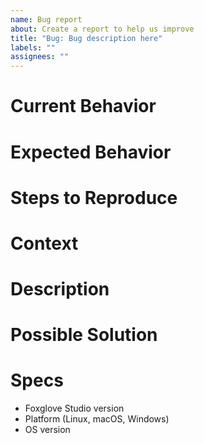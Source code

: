 ```yaml
---
name: Bug report
about: Create a report to help us improve
title: "Bug: Bug description here"
labels: ""
assignees: ""
---
```


# Current Behavior

<!--- Describe what currently happens instead of the expected behavior. -->

# Expected Behavior

<!--- Describe what you expect to happen. -->

# Steps to Reproduce

<!--- Provide an unambiguous set of steps to reproduce this bug. -->
<!--- Include code, screenshots, and an example data source (i.e. a `.bag` file), if relevant. -->

# Context

<!--- What are you trying to accomplish? How has this issue affected you? -->

# Description

<!--- Summarize the change you are proposing. -->

# Possible Solution

<!--- (Optional) Suggest 1) a fix or reason for the bug, and 2) an idea for implementing the change. -->

# Specs

- Foxglove Studio version
- Platform (Linux, macOS, Windows)
- OS version
